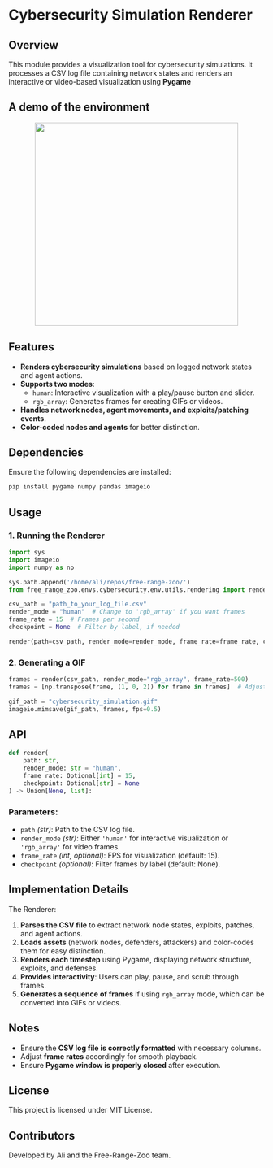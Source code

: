 # Cybersecurity Simulation Renderer

## Overview
This module provides a visualization tool for cybersecurity simulations. It processes a CSV log file containing network states and renders an interactive or video-based visualization using **Pygame**

## A demo of the environment
<p align="center">
    <img src="assets/rendering.gif" width="400" height="400">
</p>


## Features
- **Renders cybersecurity simulations** based on logged network states and agent actions.
- **Supports two modes**:
  - `human`: Interactive visualization with a play/pause button and slider.
  - `rgb_array`: Generates frames for creating GIFs or videos.
- **Handles network nodes, agent movements, and exploits/patching events**.
- **Color-coded nodes and agents** for better distinction.

## Dependencies
Ensure the following dependencies are installed:

```bash
pip install pygame numpy pandas imageio
```

## Usage

### 1. Running the Renderer
```python
import sys
import imageio
import numpy as np

sys.path.append('/home/ali/repos/free-range-zoo/')
from free_range_zoo.envs.cybersecurity.env.utils.rendering import render

csv_path = "path_to_your_log_file.csv"
render_mode = "human"  # Change to 'rgb_array' if you want frames
frame_rate = 15  # Frames per second
checkpoint = None  # Filter by label, if needed

render(path=csv_path, render_mode=render_mode, frame_rate=frame_rate, checkpoint=checkpoint)
```

### 2. Generating a GIF
```python
frames = render(csv_path, render_mode="rgb_array", frame_rate=500)
frames = [np.transpose(frame, (1, 0, 2)) for frame in frames]  # Adjust orientation

gif_path = "cybersecurity_simulation.gif"
imageio.mimsave(gif_path, frames, fps=0.5)
```

## API
```python
def render(
    path: str,
    render_mode: str = "human",
    frame_rate: Optional[int] = 15,
    checkpoint: Optional[str] = None
) -> Union[None, list]:
```
### Parameters:
- `path` *(str)*: Path to the CSV log file.
- `render_mode` *(str)*: Either `'human'` for interactive visualization or `'rgb_array'` for video frames.
- `frame_rate` *(int, optional)*: FPS for visualization (default: 15).
- `checkpoint` *(optional)*: Filter frames by label (default: None).

## Implementation Details
The Renderer:
1. **Parses the CSV file** to extract network node states, exploits, patches, and agent actions.
2. **Loads assets** (network nodes, defenders, attackers) and color-codes them for easy distinction.
3. **Renders each timestep** using Pygame, displaying network structure, exploits, and defenses.
4. **Provides interactivity**: Users can play, pause, and scrub through frames.
5. **Generates a sequence of frames** if using `rgb_array` mode, which can be converted into GIFs or videos.

## Notes
- Ensure the **CSV log file is correctly formatted** with necessary columns.
- Adjust **frame rates** accordingly for smooth playback.
- Ensure **Pygame window is properly closed** after execution.

## License
This project is licensed under MIT License.

## Contributors
Developed by Ali and the Free-Range-Zoo team.

